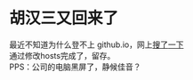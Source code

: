 # 胡汉三又回来了  
最近不知道为什么登不上 github.io，网上[搜了](https://blog.csdn.net/qq_45836474/article/details/107875540)[一下](https://www.jb51.net/os/win10/395409.html)   
通过修改hosts完成了，留存。  
PPS：公司的电脑黑屏了，静候佳音？  
